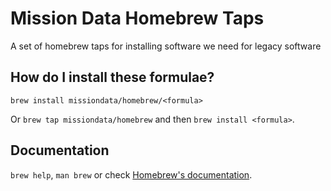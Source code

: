 # Mission Data Homebrew Taps
A set of homebrew taps for installing software we need for legacy software

## How do I install these formulae?
`brew install missiondata/homebrew/<formula>`

Or `brew tap missiondata/homebrew` and then `brew install <formula>`.

## Documentation
`brew help`, `man brew` or check [Homebrew's documentation](https://docs.brew.sh).
